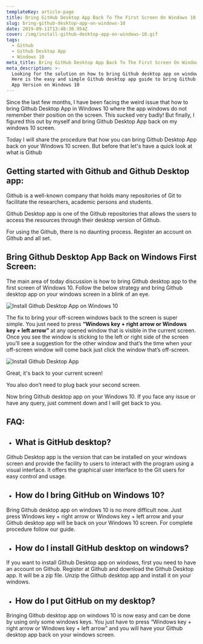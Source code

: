 ```yaml
---
templateKey: article-page
title: Bring GitHub Desktop App Back To The First Screen On Windows 10
slug: bring-github-desktop-app-on-windows-10
date: 2019-09-11T13:48:38.954Z
cover: /img/install-github-desktop-app-on-windows-10.gif
tags:
  - Github
  - Github Desktop App
  - Windows 10
meta_title: Bring GitHub Desktop App Back To The First Screen On Windows 10
meta_description: >-
  Looking for the solution on how to bring Github desktop app on windows 10?
  Here is the easy and simple Github desktop app guide to bring Github Desktop
  App Version on Windows 10
---
```

Since the last few months, I have been facing the weird issue that how to bring Github Desktop App in Windows 10 where the app windows do not remember their position on the screen. This sucked very badly! But finally, I figured this out by myself and bring Github Desktop App back on my windows 10 screen.  

Today I will share the procedure that how you can bring Github Desktop App back on your Windows 10 screen. But before that let's have a quick look at what is Github

## **Getting started with Github and Github Desktop app:**

Github is a well-known company that holds many repositories of Git to facilitate the researchers, academic persons and students. </p>

Github Desktop app is one of the Github repositories that allows the users to access the resources through their desktop version of Github.

For using the Github, there is no daunting process. Register an account on Github and all set. 

## **Bring Github Desktop App Back on Windows First Screen:**

The main area of today discussion is how to bring Github desktop app to the first screen of Windows 10. Follow the below strategy and bring Github desktop app on your windows screen in a blink of an eye. 

![Install Github Desktop App on Windows 10](/img/install-github-desktop-app-on-windows-10.gif "Install Github Desktop App on Windows 10")

The fix to bring your off-screen windows back to the screen is super simple. You just need to press **“Windows key + right arrow or Windows key + left arrow”** at any opened window that is visible in the current screen. Once you see the window is sticking to the left or right side of the screen you’ll see a suggestion for the other window and that’s the time when your off-screen window will come back just click the window that’s off-screen. 

![Install Github Desktop App](/img/install-github-desktop-app.gif "Install Github Desktop App")

Great, it's back to your current screen!

You also don’t need to plug back your second screen.

Now bring Github desktop app on your Windows 10. If you face any issue or have any query, just comment down and I will get back to you. 

## **FAQ:**

* ## **What is GitHub desktop?**

Github Desktop app is the version that can be installed on your windows screen and provide the facility to users to interact with the program using a visual interface. It offers the graphical user interface to the Git users for easy control and usage. 

* ## **How do I bring GitHub on Windows 10?**

Bring Github desktop app on windows 10 is no more difficult now. Just press Windows key + right arrow or Windows key + left arrow and your Github desktop app will be back on your Windows 10 screen. For complete procedure follow our guide. 

* ## **How do I install GitHub desktop on windows?**

If you want to install Github Desktop app on windows, first you need to have an account on Github. Register at Github and download the Github Desktop app. It will be a zip file. Unzip the Github desktop app and install it on your windows.  

* ## **How do I put GitHub on my desktop?**

Bringing Github desktop app on windows 10 is now easy and can be done by using only some windows keys. You just have to press “Windows key + right arrow or Windows key + left arrow” and you will have your Github desktop app back on your windows screen.
